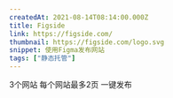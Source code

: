 ```yaml
---
createdAt: 2021-08-14T08:14:00.000Z
title: Figside
link: https://figside.com/
thumbnail: https://figside.com/logo.svg
snippet: 使用Figma发布网站
tags: ["静态托管"]
---
```

3个网站
每个网站最多2页
一键发布